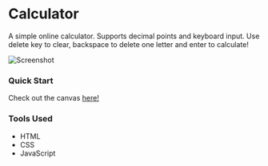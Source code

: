 # Calculator
A simple online calculator. Supports decimal points and keyboard input. Use delete key to clear, backspace to delete one letter and enter to calculate!

![Screenshot](https://i.imgur.com/3HzNF9G.png)

### Quick Start
Check out the canvas [here!](https://jusgu.github.io/calculator)

### Tools Used
- HTML
- CSS
- JavaScript
